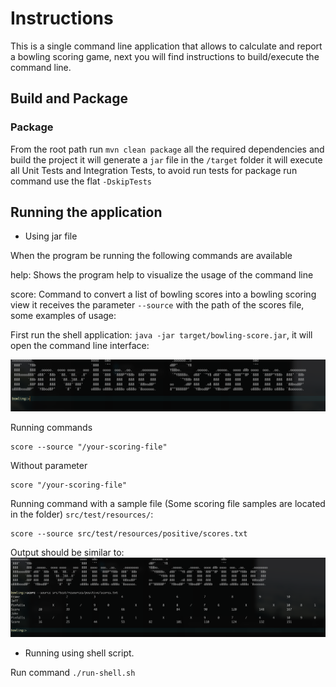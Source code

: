# Instructions

This is a single command line application that allows to calculate and report a bowling scoring game, next you will find instructions
to build/execute the command line.

## Build and Package

### Package
From the root path run `mvn clean package` all the required dependencies and build the project it will generate
a `jar` file in the `/target` folder it will execute all Unit Tests and Integration Tests, to avoid run tests for package
run command use the flat `-DskipTests`

## Running the application

* Using jar file

When the program be running the following commands are available

help: Shows the program help to visualize the usage of the command line

score: Command to convert a list of bowling scores into a bowling scoring view it receives
the parameter `--source` with the path of the scores file, some examples of usage:

First run the shell application: `java -jar target/bowling-score.jar`, it will open the command line interface:

![img.png](assets%2Fimg.png)

Running commands
```
score --source "/your-scoring-file"
```

Without parameter
```
score "/your-scoring-file"
```

Running command with a sample file (Some scoring file samples are located in the folder) `src/test/resources/`:
```
score --source src/test/resources/positive/scores.txt
```

Output should be similar to:
![img_1.png](assets%2Fimg_1.png)

* Running using shell script.

Run command `./run-shell.sh`
